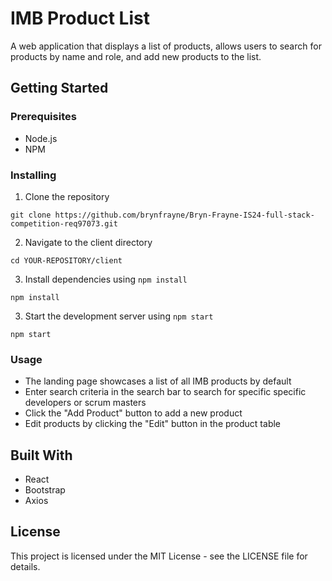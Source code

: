 # IMB Product List

A web application that displays a list of products, allows users to search for products by name and role, and add new products to the list.

## Getting Started

### Prerequisites

- Node.js
- NPM

### Installing

1. Clone the repository
```
git clone https://github.com/brynfrayne/Bryn-Frayne-IS24-full-stack-competition-req97073.git
```
2. Navigate to the client directory
```
cd YOUR-REPOSITORY/client
```
3. Install dependencies using `npm install`
```
npm install
```
3. Start the development server using `npm start`
```
npm start
```

### Usage

- The landing page showcases a list of all IMB products by default
- Enter search criteria in the search bar to search for specific specific developers or scrum masters
- Click the "Add Product" button to add a new product
- Edit products by clicking the "Edit" button in the product table

## Built With

- React
- Bootstrap
- Axios

## License

This project is licensed under the MIT License - see the LICENSE file for details.

